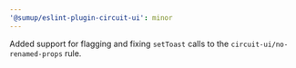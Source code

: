 ```yaml
---
'@sumup/eslint-plugin-circuit-ui': minor
---
```


Added support for flagging and fixing `setToast` calls to the `circuit-ui/no-renamed-props` rule.
